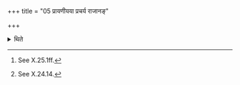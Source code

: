 +++
title = "05 प्रायणीयया प्रचर्य राजानङ्"

+++

<details><summary>थिते</summary>

5. After having performed the Prāyaṇīyā offering,[^1] haveing purchased[^2] and tied[^3] Soma, he keeps (Soma as much as) to sufficient for twelve days.  

[^1]: See X.25.1ff.  

[^1]: See X.27.10.  

[^3]: See X.24.14.  
</details>
